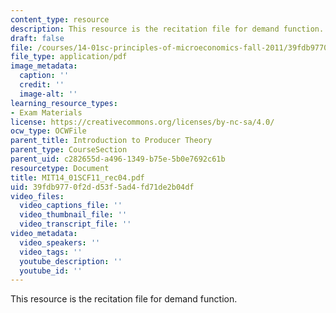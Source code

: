 ```yaml
---
content_type: resource
description: This resource is the recitation file for demand function.
draft: false
file: /courses/14-01sc-principles-of-microeconomics-fall-2011/39fdb9770f2dd53f5ad4fd71de2b04df_MIT14_01SCF11_rec04.pdf
file_type: application/pdf
image_metadata:
  caption: ''
  credit: ''
  image-alt: ''
learning_resource_types:
- Exam Materials
license: https://creativecommons.org/licenses/by-nc-sa/4.0/
ocw_type: OCWFile
parent_title: Introduction to Producer Theory
parent_type: CourseSection
parent_uid: c282655d-a496-1349-b75e-5b0e7692c61b
resourcetype: Document
title: MIT14_01SCF11_rec04.pdf
uid: 39fdb977-0f2d-d53f-5ad4-fd71de2b04df
video_files:
  video_captions_file: ''
  video_thumbnail_file: ''
  video_transcript_file: ''
video_metadata:
  video_speakers: ''
  video_tags: ''
  youtube_description: ''
  youtube_id: ''
---
```

This resource is the recitation file for demand function.